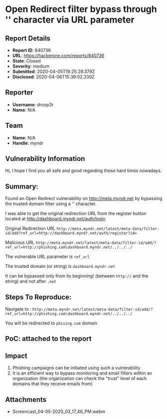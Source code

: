 # Open Redirect filter bypass through '\' character via URL parameter

## Report Details
- **Report ID**: 840736
- **URL**: https://hackerone.com/reports/840736
- **State**: Closed
- **Severity**: medium
- **Submitted**: 2020-04-05T19:25:29.379Z
- **Disclosed**: 2020-04-06T15:39:02.330Z

## Reporter
- **Username**: droop3r
- **Name**: N/A

## Team
- **Name**: N/A
- **Handle**: myndr

## Vulnerability Information
Hi, I hope I find you all safe and good regarding those hard times nowadays.

## Summary:
Found an Open Redirect vulnerability on http://meta.myndr.net by bypassing the trusted domain filter using a '\' character.

I was able to get the original redirection URL from the register button located at http://dashboard.myndr.net/auth/login

Original Redirection URL
```http://meta.myndr.net/latest/meta-data/filter-id/add?ref_url=http://dashboard.myndr.net/auth/register?id= ```

Malicious URL 
```http://meta.myndr.net/latest/meta-data/filter-id/add/?ref_url=http://phishing.com\dashboard.myndr.net/../../../ ```

The vulnerable URL parameter is ```ref_url```

The trusted domain (or string) is ```dashboard.myndr.net```

It can be bypassed only from its beginning!  (between ```http://``` and the string) and not after ```.net```

## Steps To Reproduce:
Navigate to : ```http://meta.myndr.net/latest/meta-data/filter-id/add/?ref_url=http://phishing.com\dashboard.myndr.net/../../../```

You will be redirected to ```phising.com``` domain

## PoC: attached to the report

## Impact

1. Phishing campaigns can be initiated using such a vulnerability
2. It is an efficient way to bypass monitoring and email filters within an organization (the organization can check the "trust" level of each domains that they receive emails from)

## Attachments
- Screencast_04-05-2020_03_17_46_PM.webm

